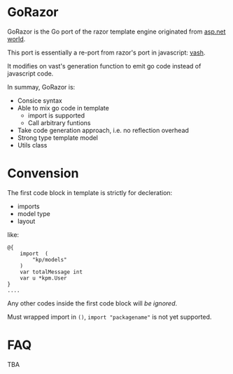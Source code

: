 # GoRazor

GoRazor is the Go port of the razor template engine originated from [asp.net world](http://weblogs.asp.net/scottgu/archive/2010/07/02/introducing-razor.aspx).

This port is essentially a re-port from razor's port in javascript: [vash](https://github.com/kirbysayshi/vash).

It modifies on vast's generation function to emit go code instead of javascript code.

In summay, GoRazor is:

* Consice syntax
* Able to mix go code in template
  * import is supported
  * Call arbitrary funtions
* Take code generation approach, i.e. no reflection overhead
* Strong type template model
* Utils class

# Convension

The first code block in template is strictly for decleration:

* imports
* model type
* layout

like:

```
@{
	import  (
		"kp/models"
	)
	var totalMessage int
	var u *kpm.User
}
....
```

Any other codes inside the first code block will *be ignored*.

Must wrapped import in `()`, `import "packagename"` is not yet supported.

# FAQ

TBA